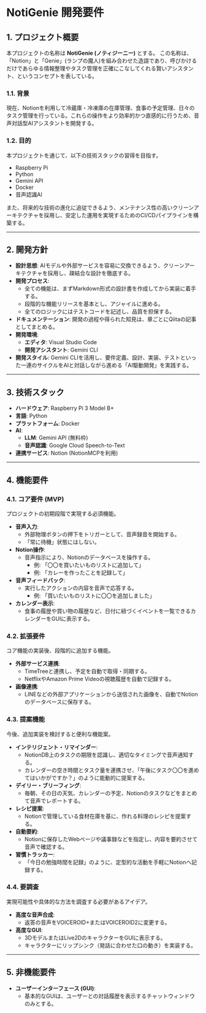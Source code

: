 # NotiGenie 開発要件

## 1. プロジェクト概要

本プロジェクトの名称は **NotiGenie (ノティジーニー)** とする。
この名称は、「Notion」と「Genie」(ランプの魔人)を組み合わせた造語であり、呼びかけるだけであらゆる情報整理やタスク管理を正確にこなしてくれる賢いアシスタント、というコンセプトを表している。

### 1.1. 背景
現在、Notionを利用して冷蔵庫・冷凍庫の在庫管理、食事の予定管理、日々のタスク管理を行っている。これらの操作をより効率的かつ直感的に行うため、音声対話型AIアシスタントを開発する。

### 1.2. 目的
本プロジェクトを通じて、以下の技術スタックの習得を目指す。
- Raspberry Pi
- Python
- Gemini API
- Docker
- 音声認識AI

また、将来的な技術の進化に追従できるよう、メンテナンス性の高いクリーンアーキテクチャを採用し、安定した運用を実現するためのCI/CDパイプラインを構築する。

---

## 2. 開発方針

- **設計思想**: AIモデルや外部サービスを容易に交換できるよう、クリーンアーキテクチャを採用し、疎結合な設計を徹底する。
- **開発プロセス**:
    - 全ての機能は、まずMarkdown形式の設計書を作成してから実装に着手する。
    - 段階的な機能リリースを基本とし、アジャイルに進める。
    - 全てのロジックにはテストコードを記述し、品質を担保する。
- **ドキュメンテーション**: 開発の過程や得られた知見は、章ごとにQiitaの記事としてまとめる。
- **開発環境**:
    - **エディタ**: Visual Studio Code
    - **開発アシスタント**: Gemini CLI
- **開発スタイル**: Gemini CLIを活用し、要件定義、設計、実装、テストといった一連のサイクルをAIと対話しながら進める「AI駆動開発」を実践する。

---

## 3. 技術スタック

- **ハードウェア**: Raspberry Pi 3 Model B+
- **言語**: Python
- **プラットフォーム**: Docker
- **AI**:
    - **LLM**: Gemini API (無料枠)
    - **音声認識**: Google Cloud Speech-to-Text
- **連携サービス**: Notion (NotionMCPを利用)

---

## 4. 機能要件

### 4.1. コア要件 (MVP)
プロジェクトの初期段階で実現する必須機能。

- **音声入力**:
    - 外部物理ボタンの押下をトリガーとして、音声録音を開始する。
    - 「常に待機」状態にはしない。
- **Notion操作**:
    - 音声指示により、Notionのデータベースを操作する。
        - 例: 「〇〇を買いたいものリストに追加して」
        - 例: 「カレーを作ったことを記録して」
- **音声フィードバック**:
    - 実行したアクションの内容を音声で応答する。
        - 例: 「買いたいものリストに〇〇を追加しました」
- **カレンダー表示**:
    - 食事の履歴や買い物の履歴など、日付に紐づくイベントを一覧できるカレンダーをGUIに表示する。

### 4.2. 拡張要件
コア機能の実装後、段階的に追加する機能。

- **外部サービス連携**:
    - TimeTreeと連携し、予定を自動で取得・同期する。
    - NetflixやAmazon Prime Videoの視聴履歴を自動で記録する。
- **画像連携**:
    - LINEなどの外部アプリケーションから送信された画像を、自動でNotionのデータベースに保存する。

### 4.3. 提案機能
今後、追加実装を検討すると便利な機能案。

- **インテリジェント・リマインダー**:
    - NotionDB上のタスクの期限を認識し、適切なタイミングで音声通知する。
    - カレンダーの空き時間とタスク量を連携させ、「午後にタスク〇〇を進めてはいかがですか？」のように能動的に提案する。
- **デイリー・ブリーフィング**:
    - 毎朝、その日の天気、カレンダーの予定、Notionのタスクなどをまとめて音声でレポートする。
- **レシピ提案**:
    - Notionで管理している食材在庫を基に、作れる料理のレシピを提案する。
- **自動要約**:
    - Notionに保存したWebページや議事録などを指定し、内容を要約させて音声で確認する。
- **習慣トラッカー**:
    - 「今日の勉強時間を記録」のように、定型的な活動を手軽にNotionへ記録する。

### 4.4. 要調査
実現可能性や具体的な方法を調査する必要があるアイデア。

- **高度な音声合成**:
    - 返答の音声をVOICEROID+またはVOICEROID2に変更する。
- **高度なGUI**:
    - 3DモデルまたはLive2DのキャラクターをGUIに表示する。
    - キャラクターにリップシンク（発話に合わせた口の動き）を実装する。

---

## 5. 非機能要件

- **ユーザーインターフェース (GUI)**:
    - 基本的なGUIは、ユーザーとの対話履歴を表示するチャットウィンドウのみとする。
